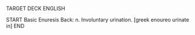 TARGET DECK
ENGLISH

START
Basic
Enuresis
Back: n. Involuntary urination. [greek enoureo urinate in]
END
